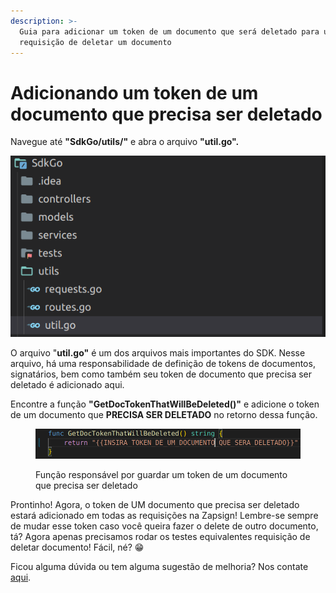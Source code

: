 ```yaml
---
description: >-
  Guia para adicionar um token de um documento que será deletado para utilizar a
  requisição de deletar um documento
---
```


# Adicionando um token de um documento que precisa ser deletado

Navegue até **"SdkGo/utils/"** e abra o arquivo **"util.go".**

![](<../../../../.gitbook/assets/image (24).png>)

O arquivo "**util.go"** é um dos arquivos mais importantes do SDK. Nesse arquivo, há uma responsabilidade de definição de tokens de documentos, signatários, bem como também seu token de documento que precisa ser deletado é adicionado aqui.

Encontre a função **"GetDocTokenThatWillBeDeleted()"** e adicione o token de um documento que **PRECISA SER DELETADO** no retorno dessa função.

<figure><img src="../../../../.gitbook/assets/Captura de tela de 2023-02-13 12-10-56.png" alt=""><figcaption><p>Função responsável por guardar um token de um documento que precisa ser deletado</p></figcaption></figure>

Prontinho! Agora, o token de UM documento que precisa ser deletado estará adicionado em todas as requisições na Zapsign! Lembre-se sempre de mudar esse token caso você queira fazer o delete de outro documento, tá? Agora apenas precisamos rodar os testes equivalentes requisição de deletar documento! Fácil, né? 😁



Ficou alguma dúvida ou tem alguma sugestão de melhoria? Nos contate [aqui](https://zapsign.com.br/contato/).
